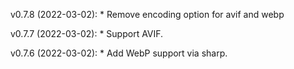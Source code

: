 v0.7.8 (2022-03-02):
    * Remove encoding option for avif and webp

v0.7.7 (2022-03-02):
    * Support AVIF.

v0.7.6 (2022-03-02):
    * Add WebP support via sharp.
